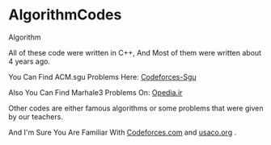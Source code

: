 # AlgorithmCodes
Algorithm

All of these code were written in C++, And Most of them were written about 4 years ago.

You Can Find ACM.sgu Problems Here: [Codeforces-Sgu](http://codeforces.com/problemsets/acmsguru)

Also You Can Find Marhale3 Problems On: [Opedia.ir](https://opedia.ir/%D8%B3%D9%88%D8%A7%D9%84%D8%A7%D8%AA_%D8%A7%D9%84%D9%85%D9%BE%DB%8C%D8%A7%D8%AF/%D9%85%D8%B1%D8%AD%D9%84%D9%87%E2%80%8C%DB%8C_%D8%B3%D9%88%D9%85/%D9%81%D9%87%D8%B1%D8%B3%D8%AA)

Other codes are either famous algorithms or some problems that were given by our teachers.

And I'm Sure You Are Familiar With [Codeforces.com](http://codeforces.com/) and [usaco.org](http://www.usaco.org/) .

